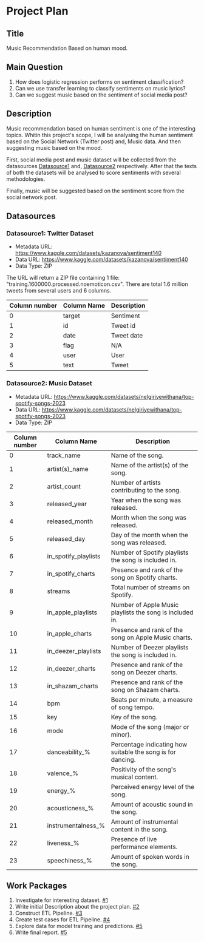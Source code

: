 # Project Plan

## Title
Music Recommendation Based on human mood.

## Main Question

<!-- Think about one main question you want to answer based on the data. -->
1. How does logistic regression performs on sentiment classification?
2. Can we use transfer learning to classify sentiments on music lyrics?
3. Can we suggest music based on the sentiment of social media post?

## Description

<!-- Describe your data science project in max. 200 words. Consider writing about why and how you attempt it. -->
Music recommendation based on human sentiment is one of the interesting topics. Whitin this project's scope, I will be analysing the human sentiment based on the Social Network (Twitter post) and, Music data. And then suggesting music based on the mood.

First, social media post and music dataset will be collected from the datasources [Datasource1](#datasource1-twitter-dataset) and, 
[Datasource2](#datasource2-music-dataset) respectively. After that the texts of both the datasets will be analysed to score sentiments
with several methodologies.

Finally, music will be suggested based on the sentiment score from the social network post.

## Datasources

<!-- Describe each datasources you plan to use in a section. Use the prefic "DatasourceX" where X is the id of the datasource. -->

### Datasource1: Twitter Dataset
* Metadata URL: https://www.kaggle.com/datasets/kazanova/sentiment140
* Data URL: https://www.kaggle.com/datasets/kazanova/sentiment140
* Data Type: ZIP

The URL will return a ZIP file containing 1 file: "training.1600000.processed.noemoticon.csv". There are total 1.6 million tweets from several users and 6 columns.

|       Column number     |      Column Name        |      Description        |
|-------------------------|-------------------------|-------------------------|
|             0           |      target             |      Sentiment          |
|             1           |      id                 |      Tweet id           |
|             2           |      date               |      Tweet date         |
|             3           |      flag               |      N/A                |
|             4           |      user               |      User               |
|             5           |      text               |      Tweet              |

### Datasource2: Music Dataset
* Metadata URL: https://www.kaggle.com/datasets/nelgiriyewithana/top-spotify-songs-2023
* Data URL: https://www.kaggle.com/datasets/nelgiriyewithana/top-spotify-songs-2023
* Data Type: ZIP

|       Column number                 |                    Column Name        |                                  Description        |
|-------------------------------------|---------------------------------------|-----------------------------------------------------|
|             0                       |        track_name                     |      Name of the song.                              |   
|             1                       |        artist(s)_name                 |      Name of the artist(s) of the song.             |
|             2                       |        artist_count                   |      Number of artists contributing to the song.    |
|             3                       |        released_year                  |      Year when the song was released.               |
|             4                       |        released_month                 |      Month when the song was released.              |
|             5                       |        released_day                   |      Day of the month when the song was released.   |
|             6                       |        in_spotify_playlists           |      Number of Spotify playlists the song is included in. |
|             7                       |        in_spotify_charts              |      Presence and rank of the song on Spotify charts. |
|             8                       |        streams                        |      Total number of streams on Spotify.             |
|             9                       |        in_apple_playlists             |      Number of Apple Music playlists the song is included in. |
|             10                      |        in_apple_charts                |      Presence and rank of the song on Apple Music charts. |
|             11                      |        in_deezer_playlists            |      Number of Deezer playlists the song is included in. |
|             12                      |        in_deezer_charts               |      Presence and rank of the song on Deezer charts. |
|             13                      |        in_shazam_charts               |      Presence and rank of the song on Shazam charts. |
|             14                      |        bpm                            |      Beats per minute, a measure of song tempo.      |
|             15                      |        key                            |      Key of the song.                                |
|             16                      |        mode                           |      Mode of the song (major or minor).              |
|             17                      |        danceability_%                 |      Percentage indicating how suitable the song is for dancing. |
|             18                      |        valence_%                      |      Positivity of the song's musical content.       |
|             19                      |        energy_%                       |      Perceived energy level of the song.             |
|             20                      |        acousticness_%                 |      Amount of acoustic sound in the song.           |
|             21                      |        instrumentalness_%             |      Amount of instrumental content in the song.     |
|             22                      |        liveness_%                     |      Presence of live performance elements.          |
|             23                      |        speechiness_%                  |      Amount of spoken words in the song.             |

## Work Packages

<!-- List of work packages ordered sequentially, each pointing to an issue with more details. -->

1. Investigate for interesting dataset. [#1][i1]
2. Write initial Description about the project plan. [#2][i2]
3. Construct ETL Pipeline. [#3][i3]
4. Create test cases for ETL Pipeline. [#4][i4]
4. Explore data for model training and predictions. [#5][i5]
4. Write final report. [#5][i5]

[i1]: https://github.com/prantoamt/made-template/issues/1
[i2]: https://github.com/prantoamt/made-template/issues/2
[i3]: https://github.com/prantoamt/made-template/issues/8
[i4]: https://github.com/prantoamt/made-template/issues/15
[i5]: https://github.com/prantoamt/made-template/issues/16
[i6]: https://github.com/prantoamt/made-template/issues/31